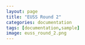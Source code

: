 ```yaml
---
layout: page
title: "EUSS Round 2"
categories: documentation
tags: [documentation,sample]
image: euss_round_2.png
---
```


